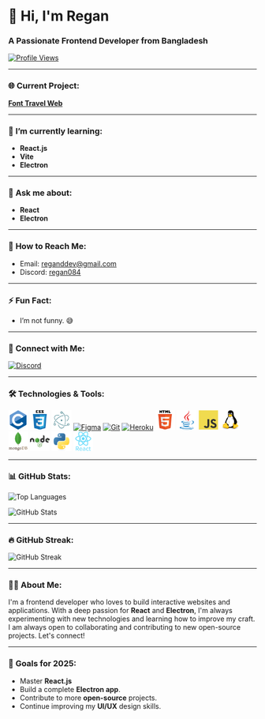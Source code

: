 # 👋 Hi, I'm **Regan**  
### A Passionate Frontend Developer from **Bangladesh**  

[![Profile Views](https://komarev.com/ghpvc/?username=devregan&label=Profile%20views&color=0e75b6&style=flat)](https://github.com/devregan)

---

### 🌐 **Current Project:**
[**Font Travel Web**](https://devregan.github.io/Font-Travel-Web/)

---

### 🚀 **I’m currently learning:**
- **React.js**
- **Vite**
- **Electron**

---

### 💬 **Ask me about:**
- **React**
- **Electron**

---

### 📩 **How to Reach Me:**
- Email: [reganddev@gmail.com](mailto:reganddev@gmail.com)
- Discord: [regan084](https://discord.gg/regan084)

---

### ⚡ **Fun Fact:**
- I’m not funny. 😅

---

### 🔗 **Connect with Me:**
[![Discord](https://raw.githubusercontent.com/rahuldkjain/github-profile-readme-generator/master/src/images/icons/Social/discord.svg)](https://discord.gg/regan084)

---

### 🛠️ **Technologies & Tools:**
<p align="left">
  <a href="https://www.cprogramming.com/" target="_blank"><img src="https://raw.githubusercontent.com/devicons/devicon/master/icons/c/c-original.svg" alt="C" width="40" height="40"/></a>
  <a href="https://www.w3schools.com/css/" target="_blank"><img src="https://raw.githubusercontent.com/devicons/devicon/master/icons/css3/css3-original-wordmark.svg" alt="CSS" width="40" height="40"/></a>
  <a href="https://www.electronjs.org" target="_blank"><img src="https://raw.githubusercontent.com/devicons/devicon/master/icons/electron/electron-original.svg" alt="Electron" width="40" height="40"/></a>
  <a href="https://www.figma.com/" target="_blank"><img src="https://www.vectorlogo.zone/logos/figma/figma-icon.svg" alt="Figma" width="40" height="40"/></a>
  <a href="https://git-scm.com/" target="_blank"><img src="https://www.vectorlogo.zone/logos/git-scm/git-scm-icon.svg" alt="Git" width="40" height="40"/></a>
  <a href="https://heroku.com" target="_blank"><img src="https://www.vectorlogo.zone/logos/heroku/heroku-icon.svg" alt="Heroku" width="40" height="40"/></a>
  <a href="https://www.w3.org/html/" target="_blank"><img src="https://raw.githubusercontent.com/devicons/devicon/master/icons/html5/html5-original-wordmark.svg" alt="HTML5" width="40" height="40"/></a>
  <a href="https://www.java.com" target="_blank"><img src="https://raw.githubusercontent.com/devicons/devicon/master/icons/java/java-original.svg" alt="Java" width="40" height="40"/></a>
  <a href="https://developer.mozilla.org/en-US/docs/Web/JavaScript" target="_blank"><img src="https://raw.githubusercontent.com/devicons/devicon/master/icons/javascript/javascript-original.svg" alt="JavaScript" width="40" height="40"/></a>
  <a href="https://www.linux.org/" target="_blank"><img src="https://raw.githubusercontent.com/devicons/devicon/master/icons/linux/linux-original.svg" alt="Linux" width="40" height="40"/></a>
  <a href="https://www.mongodb.com/" target="_blank"><img src="https://raw.githubusercontent.com/devicons/devicon/master/icons/mongodb/mongodb-original-wordmark.svg" alt="MongoDB" width="40" height="40"/></a>
  <a href="https://nodejs.org" target="_blank"><img src="https://raw.githubusercontent.com/devicons/devicon/master/icons/nodejs/nodejs-original-wordmark.svg" alt="Node.js" width="40" height="40"/></a>
  <a href="https://www.python.org" target="_blank"><img src="https://raw.githubusercontent.com/devicons/devicon/master/icons/python/python-original.svg" alt="Python" width="40" height="40"/></a>
  <a href="https://reactjs.org/" target="_blank"><img src="https://raw.githubusercontent.com/devicons/devicon/master/icons/react/react-original-wordmark.svg" alt="React" width="40" height="40"/></a>
</p>

---

### 📊 **GitHub Stats:**

![Top Languages](https://github-readme-stats.vercel.app/api/top-langs?username=devregan&show_icons=true&locale=en&layout=compact)

![GitHub Stats](https://github-readme-stats.vercel.app/api?username=devregan&show_icons=true&locale=en)

---

### 🔥 **GitHub Streak:**

![GitHub Streak](https://github-readme-streak-stats.herokuapp.com/?user=devregan)

---

### 🧑‍💻 **About Me:**

I'm a frontend developer who loves to build interactive websites and applications. With a deep passion for **React** and **Electron**, I'm always experimenting with new technologies and learning how to improve my craft. I am always open to collaborating and contributing to new open-source projects. Let's connect!

---

### 🎯 **Goals for 2025:**
- Master **React.js**
- Build a complete **Electron app**.
- Contribute to more **open-source** projects.
- Continue improving my **UI/UX** design skills.

